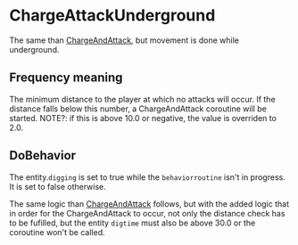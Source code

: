 # ChargeAttackUnderground
The same than [ChargeAndAttack](ChargeAndAttack.md), but movement is done while underground.

## Frequency meaning
The minimum distance to the player at which no attacks will occur. If the distance falls below this number, a ChargeAndAttack coroutine will be started. NOTE?: if this is above 10.0 or negative, the value is overriden to 2.0.

## DoBehavior
The entity.`digging` is set to true while the `behaviorroutine` isn't in progress. It is set to false otherwise.

The same logic than [ChargeAndAttack](ChargeAndAttack.md) follows, but with the added logic that in order for the ChargeAndAttack to occur, not only the distance check has to be fufilled, but the entity `digtime` must also be above 30.0 or the coroutine won't be called.
